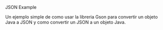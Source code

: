 JSON Example

Un ejemplo simple de como usar la libreria Gson para convertir un objeto
Java a JSON y como convertir un JSON a un objeto Java.

